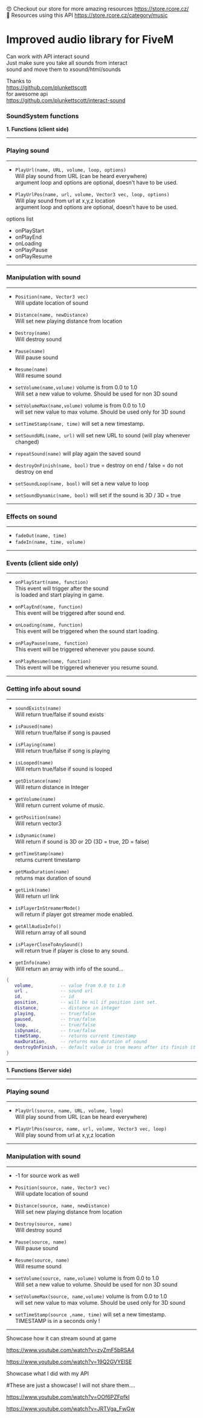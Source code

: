 😍 Checkout our store for more amazing resources https://store.rcore.cz/ <br>
🎵 Resources using this API https://store.rcore.cz/category/music

# Improved audio library for FiveM

Can work with API interact sound<br>
Just make sure you take all sounds from interact<br>
sound and move them to xsound/html/sounds

Thanks to<br>
https://github.com/plunkettscott<br>
for awesome api<br>
https://github.com/plunkettscott/interact-sound<br>

### SoundSystem functions

**1. Functions (client side)**

------------

### Playing sound

------------

   - `PlayUrl(name, URL, volume, loop, options)`<br>Will play sound from URL (can be heard everywhere)<br>argument loop and options are optional, doesn't have to be used.
      
   - `PlayUrlPos(name, url, volume, Vector3 vec, loop, options)` <br>Will play sound from url at x,y,z location <br>argument loop and options are optional, doesn't have to be used.
   
   options list
   - onPlayStart
   - onPlayEnd
   - onLoading
   - onPlayPause
   - onPlayResume
   
------------

### Manipulation with sound

------------

   - `Position(name, Vector3 vec)`<br>Will update location of sound
   
   - `Distance(name, newDistance)`<br>Will set new playing distance from location
     
   - `Destroy(name)`<br>Will destroy sound
     
   - `Pause(name)`<br>Will pause sound
     
   - `Resume(name)`<br>Will resume sound       
     
   - `setVolume(name,volume)` volume is from 0.0 to 1.0<br>Will set a new value to volume. Should be used for non 3D sound
     
   - `setVolumeMax(name,volume)` volume is from 0.0 to 1.0<br>will set new value to max volume. Should be used only for 3D sound
   
   - `setTimeStamp(name, time)` will set a new timestamp.
   
   - `setSoundURL(name, url)` will set new URL to sound (will play whenever changed)
   
   - `repeatSound(name)` will play again the saved sound
   
   - `destroyOnFinish(name, bool)` true = destroy on end / false = do not destroy on end
   
   - `setSoundLoop(name, bool)` will set a new value to loop
   
   - `setSoundDynamic(name, bool)`  will set if the sound is 3D / 3D = true
   
------------
   
### Effects on sound

------------
   
   - `fadeOut(name, time)`
   - `fadeIn(name, time, volume)`

------------

### Events (client side only)

------------

   - `onPlayStart(name, function)`
   <br>This event will trigger after the sound
   <br>is loaded and start playing in game.
   
   - `onPlayEnd(name, function)`
   <br>This event will be triggered after sound end.
   
   - `onLoading(name, function)`
   <br>This event will be triggered when the sound start loading.
   - `onPlayPause(name, function)`
   <br>This event will be triggered whenever you pause sound.
   - `onPlayResume(name, function)`
   <br>This event will be triggered whenever you resume sound.
   
------------

### Getting info about sound

------------
   - `soundExists(name)`<br>Will return true/false if sound exists
   
   - `isPaused(name)`<br>Will return true/false if song is paused
   
   - `isPlaying(name)`<br>Will return true/false if song is playing   
   
   - `isLooped(name)`<br>Will return true/false if sound is looped
   
   - `getDistance(name)`<br>Will return distance in Integer  
   
   - `getVolume(name)`<br>Will return current volume of music.   
   
   - `getPosition(name)`<br>Will return vector3
   
   - `isDynamic(name)` <br>Will return if sound is 3D or 2D (3D = true, 2D = false)
   
   - `getTimeStamp(name)`<br>returns current timestamp
     
   - `getMaxDuration(name)` <br>returns max duration of sound
   
   - `getLink(name)` <br>Will return url link 
   
   - `isPlayerInStreamerMode()` <br>will return if player got streamer mode enabled. 
   
   - `getAllAudioInfo()` <br>Will return array of all sound
   
   - `isPlayerCloseToAnySound()` <br>will return true if player is close to any sound.
   
   - `getInfo(name)` <br>Will return an array with info of the sound...
```LUA
{
   volume,          -- value from 0.0 to 1.0
   url ,            -- sound url
   id,              -- id 
   position,        -- will be nil if position isnt set.
   distance,        -- distance in integer
   playing,         -- true/false
   paused,          -- true/false
   loop,            -- true/false
   isDynamic,       -- true/false
   timeStamp,       -- returns current timestamp
   maxDuration,     -- returns max duration of sound
   destroyOnFinish, -- default value is true means after its finish it will destroy it self
}
```
------------

**1. Functions (Server side)**

------------

### Playing sound

------------
   - `PlayUrl(source, name, URL, volume, loop)`<br>Will play sound from URL (can be heard everywhere)
      
   - `PlayUrlPos(source, name, url, volume, Vector3 vec, loop)` <br>Will play sound from url at x,y,z location 
       
------------

### Manipulation with sound

------------
   - -1 for source work as well

   - `Position(source, name, Vector3 vec)`<br>Will update location of sound
   
   - `Distance(source, name, newDistance)`<br>Will set new playing distance from location
     
   - `Destroy(source, name)`<br>Will destroy sound
     
   - `Pause(source, name)`<br>Will pause sound
     
   - `Resume(source, name)`<br>Will resume sound       
     
   - `setVolume(source, name,volume)` volume is from 0.0 to 1.0<br>Will set a new value to volume. Should be used for non 3D sound
     
   - `setVolumeMax(source, name,volume)` volume is from 0.0 to 1.0<br>will set new value to max volume. Should be used only for 3D sound
   
   - `setTimeStamp(source ,name, time)` will set a new timestamp.
   <br>TIMESTAMP is in a seconds only !
------------

Showcase how it can stream sound at game

https://www.youtube.com/watch?v=zyZmF5bRSA4

https://www.youtube.com/watch?v=19Q2GVYElSE

Showcase what I did with my API

#These are just a showcase! I will not share them....

https://www.youtube.com/watch?v=OOf6PZFpfkI

https://www.youtube.com/watch?v=JRTVga_FwGw
